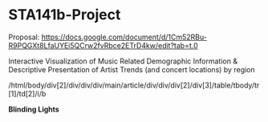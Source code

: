 # STA141b-Project

Proposal: https://docs.google.com/document/d/1Cm52RBu-R9PQGXt8LfaUYEi5QCrw2fvRbce2ETrD4kw/edit?tab=t.0  

Interactive Visualization of Music Related  Demographic Information &amp; Descriptive Presentation of Artist Trends (and concert locations) by region


/html/body/div[2]/div/div/div/main/article/div/div/div[2]/div[3]/table/tbody/tr[1]/td[2]/i/b

<b>Blinding Lights</b>
